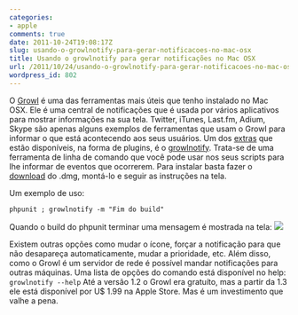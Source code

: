 ```yaml
---
categories:
- apple
comments: true
date: 2011-10-24T19:08:17Z
slug: usando-o-growlnotify-para-gerar-notificacoes-no-mac-osx
title: Usando o growlnotify para gerar notificações no Mac OSX
url: /2011/10/24/usando-o-growlnotify-para-gerar-notificacoes-no-mac-osx/
wordpress_id: 802
---
```


O [Growl](http://growl.info) é uma das ferramentas mais úteis que tenho instalado no Mac OSX. Ele é uma central de notificações que é usada por vários aplicativos para mostrar informações na sua tela. Twitter, iTunes, Last.fm, Adium, Skype são apenas alguns exemplos de ferramentas que usam o Growl para informar o que está acontecendo aos seus usuários.
Um dos [extras](http://growl.info/extras.php) que estão disponíveis, na forma de plugins, é o [growlnotify](http://growl.info/extras.php#growlnotify). Trata-se de uma ferramenta de linha de comando que você pode usar nos seus scripts para lhe informar de eventos que ocorrerem. 
Para instalar basta fazer o [download](http://growl.info/downloads.php) do .dmg, montá-lo e seguir as instruções na tela.

Um exemplo de uso:

`phpunit ; growlnotify -m "Fim do build"`

Quando o build do phpunit terminar uma mensagem é mostrada na tela:
[![](/images/posts/notify_150.png)](/images/posts/notify.png)

Existem outras opções como mudar o ícone, forçar a notificação para que não desapareça automaticamente, mudar a prioridade, etc. Além disso, como o Growl é um servidor de rede é possível mandar notificações para outras máquinas.
Uma lista de opções do comando está disponível no help:
`growlnotify --help` 
Até a versão 1.2 o Growl era gratuíto, mas a partir da 1.3 ele está disponível por U$ 1.99 na Apple Store. Mas é um investimento que valhe a pena. 
